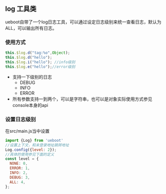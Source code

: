 ## log 工具类
ueboot自带了一个log日志工具，可以通过设定日志级别来统一查看日志，默认为ALL，可以输出所有日志。
### 使用方式
```javascript
this.$log.d("tag:%o",Object);
this.$log.d("hello");
this.$log.i("hello"); //info级别
this.$log.e("hello");//error级别

```
- 支持一下级别的日志
  - DEBUG
  - INFO
  - ERROR
- 所有参数支持一到两个，可以是字符串，也可以是对象实际使用方式参见console本身的api

### 设置日志级别

在src/main.js当中设置
```javascript
import {Log} from 'ueboot'
//设置上下文，和未登录地址跳转地址
Log.config({level: 2});
//具体的使用参见下面的定义
const level = {
  NONE: 0,
  ERROR: 1,
  INFO: 2,
  DEBUG: 3,
  ALL: 4,
};

```
